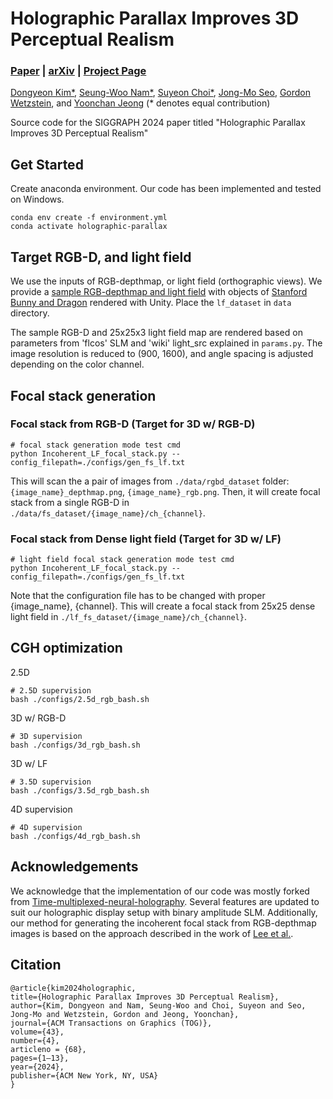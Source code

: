 # Holographic Parallax Improves 3D Perceptual Realism
### [Paper]() | [arXiv](https://arxiv.org/abs/2404.11810) | [Project Page](https://www.computationalimaging.org/publications/holographic-parallax/)

[Dongyeon Kim*](https://dongyeon93.github.io/),
[Seung-Woo Nam*](https://nseungwoo.github.io/),
[Suyeon Choi*](https://choisuyeon.github.io/),
[Jong-Mo Seo](),
[Gordon Wetzstein](https://stanford.edu/~gordonwz/),
and [Yoonchan Jeong](http://oeqelab.snu.ac.kr/) (\* denotes equal contribution)

Source code for the SIGGRAPH 2024 paper titled "Holographic Parallax Improves 3D Perceptual Realism"

## Get Started
Create anaconda environment. 
Our code has been implemented and tested on Windows.

```
conda env create -f environment.yml
conda activate holographic-parallax
```

## Target RGB-D, and light field
We use the inputs of RGB-depthmap, or light field (orthographic views).
We provide a [sample RGB-depthmap and light field](https://drive.google.com/drive/folders/1SD5bGaiIzJZ3cXgStAbrZD2YVArM1x3j?usp=sharing) with objects of [Stanford Bunny and Dragon](http://graphics.stanford.edu/data/3Dscanrep/) rendered with Unity. 
Place the `lf_dataset` in `data` directory.

The sample RGB-D and 25x25x3 light field map are rendered based on parameters from 'flcos' SLM and 'wiki' light_src explained in `params.py`. 
The image resolution is reduced to (900, 1600), and angle spacing is adjusted depending on the color channel.

## Focal stack generation
### Focal stack from RGB-D (Target for 3D w/ RGB-D)
```
# focal stack generation mode test cmd
python Incoherent_LF_focal_stack.py --config_filepath=./configs/gen_fs_lf.txt
```
This will scan the a pair of images from `./data/rgbd_dataset` folder: `{image_name}_depthmap.png`, `{image_name}_rgb.png`.
Then, it will create focal stack from a single RGB-D in `./data/fs_dataset/{image_name}/ch_{channel}`.

### Focal stack from Dense light field (Target for 3D w/ LF)
```
# light field focal stack generation mode test cmd
python Incoherent_LF_focal_stack.py --config_filepath=./configs/gen_fs_lf.txt
```
Note that the configuration file has to be changed with proper {image_name}, {channel}.
This will create a focal stack from 25x25 dense light field in `./lf_fs_dataset/{image_name}/ch_{channel}`.

## CGH optimization
2.5D
```
# 2.5D supervision
bash ./configs/2.5d_rgb_bash.sh
```

3D w/ RGB-D
```
# 3D supervision
bash ./configs/3d_rgb_bash.sh
```

3D w/ LF
```
# 3.5D supervision
bash ./configs/3.5d_rgb_bash.sh
```

4D supervision
```
# 4D supervision
bash ./configs/4d_rgb_bash.sh
```

## Acknowledgements
We acknowledge that the implementation of our code was mostly forked from [Time-multiplexed-neural-holography](https://github.com/computational-imaging/time-multiplexed-neural-holography). 
Several features are updated to suit our holographic display setup with binary amplitude SLM. 
Additionally, our method for generating the incoherent focal stack from RGB-depthmap images is based on the approach described in the work of [Lee et al.](https://doi.org/10.1038/s41598-022-06405-2).

## Citation
```
@article{kim2024holographic,
title={Holographic Parallax Improves 3D Perceptual Realism},
author={Kim, Dongyeon and Nam, Seung-Woo and Choi, Suyeon and Seo, Jong-Mo and Wetzstein, Gordon and Jeong, Yoonchan},
journal={ACM Transactions on Graphics (TOG)},
volume={43},
number={4},
articleno = {68},
pages={1–13},
year={2024},
publisher={ACM New York, NY, USA}
}
```
